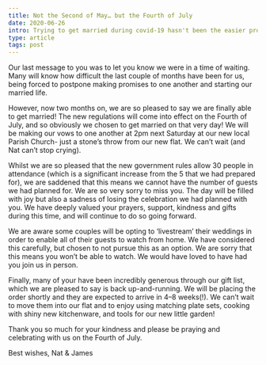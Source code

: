 ```yaml
---
title: Not the Second of May… but the Fourth of July
date: 2020-06-26
intro: Trying to get married during covid-19 hasn't been the easier process, but now we're doing all the wedmin with 8 days to go…
type: article
tags: post
---
```


Our last message to you was to let you know we were in a time of waiting. Many will know how difficult the last couple of months have been for us, being forced to postpone making promises to one another and starting our married life.

However, now two months on, we are so pleased to say we are finally able to get married! The new regulations will come into effect on the Fourth of July, and so obviously we chosen to get married on that very day! We will be making our vows to one another at 2pm next Saturday at our new local Parish Church- just a stone’s throw from our new flat. We can’t wait (and Nat can’t stop crying).

Whilst we are so pleased that the new government rules allow 30 people in attendance (which is a significant increase from the 5 that we had prepared for), we are saddened that this means we cannot have the number of guests we had planned for. We are so very sorry to miss you. The day will be filled with joy but also a sadness of losing the celebration we had planned with you. We have deeply valued your prayers, support, kindness and gifts during this time, and will continue to do so going forward.

We are aware some couples will be opting to ‘livestream’ their weddings in order to enable all of their guests to watch from home. We have considered this carefully, but chosen to not pursue this as an option. We are sorry that this means you won’t be able to watch. We would have loved to have had you join us in person.

Finally, many of your have been incredibly generous through our gift list, which we are pleased to say is back up-and-running. We will be placing the order shortly and they are expected to arrive in 4–8 weeks(!). We can’t wait to move them into our flat and to enjoy using matching plate sets, cooking with shiny new kitchenware, and tools for our new little garden!

Thank you so much for your kindness and please be praying and celebrating with us on the Fourth of July.

Best wishes,
Nat & James
